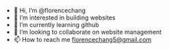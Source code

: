 - 👋 Hi, I’m @florencechang
- 👀 I’m interested in building websites
- 🌱 I’m currently learning github
- 💞️ I’m looking to collaborate on website management
- 📫 How to reach me florencechang5@gmail.com

<!---
florencechang/florencechang is a ✨ special ✨ repository because its `README.md` (this file) appears on your GitHub profile.
You can click the Preview link to take a look at your changes.
--->
